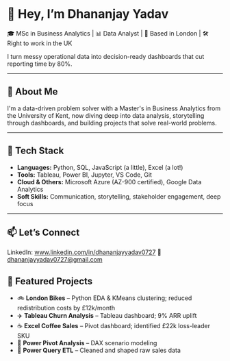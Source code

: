 # 👋 Hey, I’m Dhananjay Yadav
🎓 MSc in Business Analytics | 📊 Data Analyst | 📍 Based in London | 🛠️ Right to work in the UK

I turn messy operational data into decision-ready dashboards that cut reporting time by 80%.

---

## 🚀 About Me

I'm a data-driven problem solver with a Master's in Business Analytics from the University of Kent, now diving deep into data analysis, storytelling through dashboards, and building projects that solve real-world problems.  

---

## 🧰 Tech Stack

- **Languages:** Python, SQL, JavaScript (a little), Excel (a lot!)
- **Tools:** Tableau, Power BI, Jupyter, VS Code, Git
- **Cloud & Others:** Microsoft Azure (AZ-900 certified), Google Data Analytics
- **Soft Skills:** Communication, storytelling, stakeholder engagement, deep focus


---

## 📫 Let’s Connect
LinkedIn: www.linkedin.com/in/dhananjayyadav0727
📧 dhananjayyadav0727@gmail.com  

## 📁 Featured Projects

- 🚲 **London Bikes** – Python EDA & KMeans clustering; reduced redistribution costs by £12k/month
- ✈️ **Tableau Churn Analysis** – Tableau dashboard; 9% ARR uplift
- ☕ **Excel Coffee Sales** – Pivot dashboard; identified £22k loss-leader SKU
- 🧮 **Power Pivot Analysis** – DAX scenario modeling
- 🧹 **Power Query ETL** – Cleaned and shaped raw sales data


